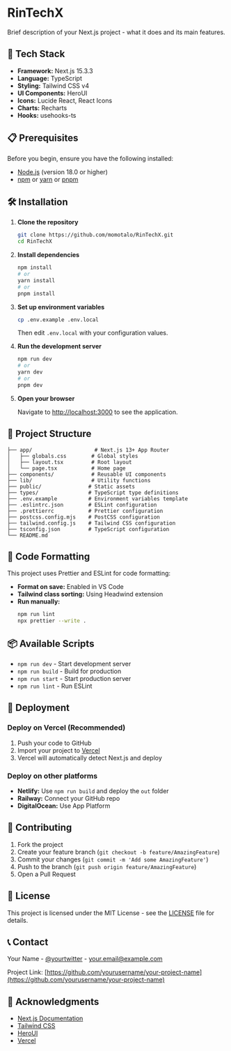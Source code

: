 # RinTechX

Brief description of your Next.js project - what it does and its main features.

## 🚀 Tech Stack

- **Framework:** Next.js 15.3.3
- **Language:** TypeScript
- **Styling:** Tailwind CSS v4
- **UI Components:** HeroUI
- **Icons:** Lucide React, React Icons
- **Charts:** Recharts
- **Hooks:** usehooks-ts

## 📋 Prerequisites

Before you begin, ensure you have the following installed:

- [Node.js](https://nodejs.org/) (version 18.0 or higher)
- [npm](https://www.npmjs.com/) or [yarn](https://yarnpkg.com/) or [pnpm](https://pnpm.io/)

## 🛠️ Installation

1. **Clone the repository**

   ```bash
   git clone https://github.com/momotalo/RinTechX.git
   cd RinTechX
   ```

2. **Install dependencies**

   ```bash
   npm install
   # or
   yarn install
   # or
   pnpm install
   ```

3. **Set up environment variables**

   ```bash
   cp .env.example .env.local
   ```

   Then edit `.env.local` with your configuration values.

4. **Run the development server**

   ```bash
   npm run dev
   # or
   yarn dev
   # or
   pnpm dev
   ```

5. **Open your browser**

   Navigate to [http://localhost:3000](http://localhost:3000) to see the application.

## 📁 Project Structure

```
├── app/                    # Next.js 13+ App Router
│   ├── globals.css        # Global styles
│   ├── layout.tsx         # Root layout
│   └── page.tsx           # Home page
├── components/            # Reusable UI components
├── lib/                   # Utility functions
├── public/               # Static assets
├── types/                # TypeScript type definitions
├── .env.example          # Environment variables template
├── .eslintrc.json        # ESLint configuration
├── .prettierrc           # Prettier configuration
├── postcss.config.mjs    # PostCSS configuration
├── tailwind.config.js    # Tailwind CSS configuration
├── tsconfig.json         # TypeScript configuration
└── README.md
```

## 🎨 Code Formatting

This project uses Prettier and ESLint for code formatting:

- **Format on save:** Enabled in VS Code
- **Tailwind class sorting:** Using Headwind extension
- **Run manually:**
  ```bash
  npm run lint
  npx prettier --write .
  ```

## 📦 Available Scripts

- `npm run dev` - Start development server
- `npm run build` - Build for production
- `npm run start` - Start production server
- `npm run lint` - Run ESLint

## 🚀 Deployment

### Deploy on Vercel (Recommended)

1. Push your code to GitHub
2. Import your project to [Vercel](https://vercel.com)
3. Vercel will automatically detect Next.js and deploy

### Deploy on other platforms

- **Netlify:** Use `npm run build` and deploy the `out` folder
- **Railway:** Connect your GitHub repo
- **DigitalOcean:** Use App Platform

## 🤝 Contributing

1. Fork the project
2. Create your feature branch (`git checkout -b feature/AmazingFeature`)
3. Commit your changes (`git commit -m 'Add some AmazingFeature'`)
4. Push to the branch (`git push origin feature/AmazingFeature`)
5. Open a Pull Request

## 📝 License

This project is licensed under the MIT License - see the [LICENSE](LICENSE) file for details.

## 📞 Contact

Your Name - [@yourtwitter](https://twitter.com/yourtwitter) - your.email@example.com

Project Link: [https://github.com/yourusername/your-project-name](https://github.com/yourusername/your-project-name)

## 🙏 Acknowledgments

- [Next.js Documentation](https://nextjs.org/docs)
- [Tailwind CSS](https://tailwindcss.com)
- [HeroUI](https://heroui.com)
- [Vercel](https://vercel.com)
